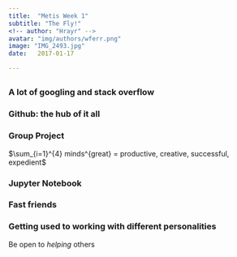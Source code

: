 ```yaml
---
title:  "Metis Week 1"
subtitle: "The Fly!"
<!-- author: "Hrayr" -->
avatar: "img/authors/wferr.png"
image: "IMG_2493.jpg"
date:   2017-01-17

---
```

##

### A lot of googling and stack overflow


### Github: the hub of it all


### Group Project

$\sum_{i=1}^{4} minds^{great} = productive, creative, successful, expedient$



### Jupyter Notebook




### Fast friends



### Getting used to working with different personalities  

Be open to *helping* others
